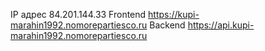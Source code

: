 IP адрес 84.201.144.33
Frontend https://kupi-marahin1992.nomorepartiesco.ru
Backend https://api.kupi-marahin1992.nomorepartiesco.ru